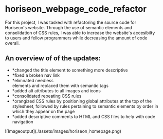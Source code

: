 # horiseon_webpage_code_refactor

For this project, I was tasked with refactoring the source code for Horiseon's website. Through the use of semantic elements and consolidation of CSS rules, I was able to increase the website's accesibilty to users and fellow programmers while decreasing the amount of code overall.

<h2>An overview of of the updates:</h2>
    <ul>
    <li>*changed the title element to something more descriptive</li>
    <li>*fixed a broken nav link</li>
    <li>*elimnated needless <div> elements and replaced them with semantic tags</li>
    <li>*added alt attributes to all images and icons</li>
    <li>*consolidated repeating CSS rules</li>
    <li>*orangized CSS rules by positioning global attributes at the top of the stylesheet, followed by rules pertaining to semantic elements by order in which they appear on the page</li>
    <li>*added descriptive comments to HTML and CSS files to help with code navigation</li>
    </ul>
![Imageoutput](./assets/images/horiseon_homepage.png)




